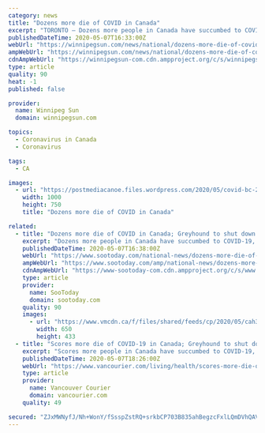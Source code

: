 ```yaml
---
category: news
title: "Dozens more die of COVID in Canada"
excerpt: "TORONTO — Dozens more people in Canada have succumbed to COVID-19, authorities reported on Thursday, as one of the country’s major inter-city bus carriers announced it would be shutting down completely due to a precipitous drop in passengers forced by the pandemic. Of the new deaths, 48 were reported in Ontario, where 399 new cases were ..."
publishedDateTime: 2020-05-07T16:33:00Z
webUrl: "https://winnipegsun.com/news/national/dozens-more-die-of-covid-in-canada/wcm/b30b3849-ccbc-4c81-8767-8c9310280337"
ampWebUrl: "https://winnipegsun.com/news/national/dozens-more-die-of-covid-in-canada/wcm/b30b3849-ccbc-4c81-8767-8c9310280337/amp"
cdnAmpWebUrl: "https://winnipegsun-com.cdn.ampproject.org/c/s/winnipegsun.com/news/national/dozens-more-die-of-covid-in-canada/wcm/b30b3849-ccbc-4c81-8767-8c9310280337/amp"
type: article
quality: 90
heat: -1
published: false

provider:
  name: Winnipeg Sun
  domain: winnipegsun.com

topics:
  - Coronavirus in Canada
  - Coronavirus

tags:
  - CA

images:
  - url: "https://postmediacanoe.files.wordpress.com/2020/05/covid-bc-20200506.jpg"
    width: 1000
    height: 750
    title: "Dozens more die of COVID in Canada"

related:
  - title: "Dozens more die of COVID in Canada; Greyhound to shut down all service"
    excerpt: "Dozens more people in Canada have succumbed to COVID-19, authorities reported on Thursday, as one of the country's major inter-city bus carriers announced it would be shutting down completely due to a"
    publishedDateTime: 2020-05-07T16:38:00Z
    webUrl: "https://www.sootoday.com/national-news/dozens-more-die-of-covid-in-canada-greyhound-to-shut-down-all-service-2331196"
    ampWebUrl: "https://www.sootoday.com/amp/national-news/dozens-more-die-of-covid-in-canada-greyhound-to-shut-down-all-service-2331196"
    cdnAmpWebUrl: "https://www-sootoday-com.cdn.ampproject.org/c/s/www.sootoday.com/amp/national-news/dozens-more-die-of-covid-in-canada-greyhound-to-shut-down-all-service-2331196"
    type: article
    provider:
      name: SooToday
      domain: sootoday.com
    quality: 90
    images:
      - url: "https://www.vmcdn.ca/f/files/shared/feeds/cp/2020/05/cah30061911.jpg;w=650;h=433;mode=crop"
        width: 650
        height: 433
  - title: "Scores more die of COVID-19 in Canada; Greyhound to shut down all service"
    excerpt: "Scores more people in Canada have succumbed to COVID-19, authorities reported Thursday, as one of the country's major inter-city bus carriers announced it would be shutting down completely . . ."
    publishedDateTime: 2020-05-07T18:26:00Z
    webUrl: "https://www.vancourier.com/living/health/scores-more-die-of-covid-19-in-canada-greyhound-to-shut-down-all-service-1.24131094"
    type: article
    provider:
      name: Vancouver Courier
      domain: vancourier.com
    quality: 49

secured: "ZJxMWNyfJ/Nh+WonY/fSsspZstRQ+srkbCP703B835ahBegzcFxlLQmDVhQAVADeVYa4fjj61ldgrtMlZA1CIWlBKcAKwnZNn2JWGPPhhR0wB7AdVaNQxyKgzTQqnd92oqAz+FDEbRPvod2sK2O7IB0T/Sg+O8yzVx1pjyr17va2UdPXu+TJu1ktFfrn5qoB9T3QVqpW8NRRqMWmGtvjNpLcloZUeqkpHr/GTRyAE38uYM9fEp8/6PkYKFr3VCndGDkAncer3mJA4SK1ZS3/vfOOHZ7Zy7uauMdvHiZl77C2wQK4BXZsVav/Gsjfs4KH;RpvYwG5sEmg3loSLC0bo6g=="
---
```


